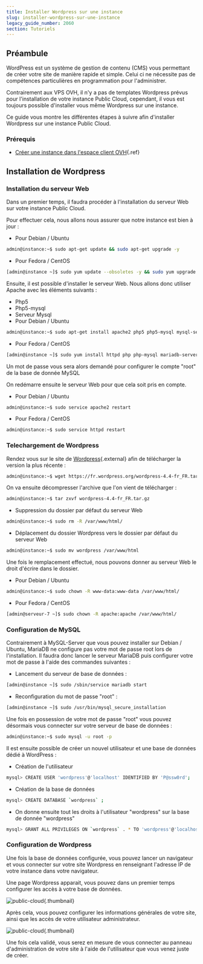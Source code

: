 ```yaml
---
title: Installer Wordpress sur une instance
slug: installer-wordpress-sur-une-instance
legacy_guide_number: 2060
section: Tutoriels
---
```



## Préambule
WordPress est un système de gestion de contenu (CMS) vous permettant de créer votre site de manière rapide et simple. Celui ci ne nécessite pas de compétences particulières en programmation pour l'administrer.

Contrairement aux VPS OVH, il n'y a pas de templates Wordpress prévus pour l'installation de votre instance Public Cloud, cependant, il vous est toujours possible d'installer vous même Wordpress sur une instance.

Ce guide vous montre les différentes étapes à suivre afin d'installer Wordpress sur une instance Public Cloud.


### Prérequis
- [Créer une instance dans l'espace client OVH](../){.ref}


## Installation de Wordpress

### Installation du serveur Web
Dans un premier temps, il faudra procéder à l'installation du serveur Web sur votre instance Public Cloud.

Pour effectuer cela, nous allons nous assurer que notre instance est bien à jour :

- Pour Debian / Ubuntu

```bash
admin@instance:~$ sudo apt-get update && sudo apt-get upgrade -y
```

- Pour Fedora / CentOS

```bash
[admin@instance ~]$ sudo yum update --obsoletes -y && sudo yum upgrade
```


Ensuite, il est possible d'installer le serveur Web. Nous allons donc utiliser Apache avec les éléments suivants :

- Php5
- Php5-mysql
- Serveur Mysql
- Pour Debian / Ubuntu

```bash
admin@instance:~$ sudo apt-get install apache2 php5 php5-mysql mysql-server -y
```

- Pour Fedora / CentOS

```bash
[admin@instance ~]$ sudo yum install httpd php php-mysql mariadb-server -y
```


Un mot de passe vous sera alors demandé pour configurer le compte "root" de la base de donnée MySQL

On redémarre ensuite le serveur Web pour que cela soit pris en compte.

- Pour Debian / Ubuntu

```bash
admin@instance:~$ sudo service apache2 restart
```

- Pour Fedora / CentOS

```bash
admin@instance:~$ sudo service httpd restart
```



### Telechargement de Wordpress
Rendez vous sur le site de [Wordpress](https://wordpress.org/download/){.external} afin de télécharger la version la plus récente :


```bash
admin@instance:~$ wget https://fr.wordpress.org/wordpress-4.4-fr_FR.tar.gz
```

On va ensuite décompresser l'archive que l'on vient de télécharger :


```bash
admin@instance:~$ tar zxvf wordpress-4.4-fr_FR.tar.gz
```

- Suppression du dossier par défaut du serveur Web

```bash
admin@instance:~$ sudo rm -R /var/www/html/
```

- Déplacement du dossier Wordpress vers le dossier par défaut du serveur Web

```bash
admin@instance:~$ sudo mv wordpress /var/www/html
```


Une fois le remplacement effectué, nous pouvons donner au serveur Web le droit d'écrire dans le dossier.

- Pour Debian / Ubuntu


```bash
admin@instance:~$ sudo chown -R www-data:www-data /var/www/html/
```

- Pour Fedora / CentOS

```bash
[admin@serveur-7 ~]$ sudo chown -R apache:apache /var/www/html/
```



### Configuration de MySQL
Contrairement à MySQL-Server que vous pouvez installer sur Debian / Ubuntu, MariaDB ne configure pas votre mot de passe root lors de l'installation. Il faudra donc lancer le serveur MariaDB puis configurer votre mot de passe à l'aide des commandes suivantes :

- Lancement du serveur de base de données :

```bash
[admin@instance ~]$ sudo /sbin/service mariadb start
```

- Reconfiguration du mot de passe "root" :

```bash
[admin@instance ~]$ sudo /usr/bin/mysql_secure_installation
```


Une fois en possession de votre mot de passe "root" vous pouvez désormais vous connecter sur votre serveur de base de données :


```bash
admin@instance:~$ sudo mysql -u root -p
```

Il est ensuite possible de créer un nouvel utilisateur et une base de données dédié à WordPress :

- Création de l'utilisateur

```bash
mysql> CREATE USER 'wordpress'@'localhost' IDENTIFIED BY 'P@ssw0rd';
```

- Création de la base de données

```bash
mysql> CREATE DATABASE `wordpress` ;
```

- On donne ensuite tout les droits à l'utilisateur "wordpress" sur la base de donnée "wordpress"

```bash
mysql> GRANT ALL PRIVILEGES ON `wordpress` . * TO 'wordpress'@'localhost';
```



### Configuration de Wordpress
Une fois la base de données configurée, vous pouvez lancer un navigateur et vous connecter sur votre site Wordpress en renseignant l'adresse IP de votre instance dans votre navigateur.

Une page Wordpress apparait, vous pouvez dans un premier temps configurer les accès à votre base de données.


![public-cloud](images/3674.png){.thumbnail}

Après cela, vous pouvez configurer les informations générales de votre site, ainsi que les accès de votre utilisateur administrateur.


![public-cloud](images/3675.png){.thumbnail}

Une fois cela validé, vous serez en mesure de vous connecter au panneau d'administration de votre site à l'aide de l'utilisateur que vous venez juste de créer.